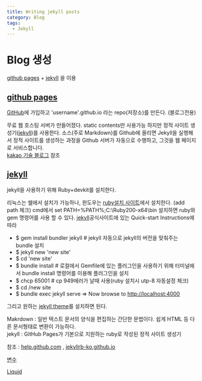 ```yaml
---
title: Writing jekyll posts
category: Blog
tags:
  - Jekyll
---
```


# Blog 생성
[github pages] + [jekyll] 을 이용

## [github pages]

[GitHub]에 가입하고 'username'.github.io 라는  repo(저장소)를 만든다. (블로그전용)

무료 웹 호스팅 서버가 만들어졌다. static contents만 사용가능 하지만 정적 사이트 생성기([jekyll])를 사용한다.
소스(주로 Markdown)를 Github에 올리면 Jekyll을 실행해서 정적 사이트를 생성하는 과정을 Github 서버가 자동으로 수행하고, 그것을 웹 페이지로 서비스합니다.  
[kakao 기술 블로그] 참조

## [jekyll]

jekyll을 사용하기 위해 Ruby+devkit를 설치한다.

리눅스는 쉘에서 설치가 가능하나, 윈도우는 [ruby설치 사이트]에서 설치한다. (add path 체크)
cmd에서 set PATH=%PATH%;C:\Ruby200-x64\bin
설치하면 ruby와 gem 명령어를 사용 할 수 있다.
[jekyll]공식사이트에 있는 Quick-start Instructions에 따라

- $ gem install bundler jekyll # jekyll 자동으로 jekyll의 버전을 맞춰주는 bundle 설치
- $ jekyll new 'new site'
- $ cd 'new site'
- $ bundle install # 로컬에서 Gemfile에 있는 플러그인을 사용하기 위해 터미널에서 bundle install 명령어를 이용해 플러그인을 설치
- $ chcp 65001 # cp 949에러가 날때 사용(ruby 설치시 utp-8 자동설정 체크)
- $ cd /new site 
- $ bundle exec jekyll serve
  => Now browse to <http://localhost:4000>



그리고 원하는 [jekyll theme]를 설치하면 된다.

Makrdown : 일반 텍스트 문서의 양식을 편집하는 간단한 문법이다. 쉽게 HTML 등 다른 문서형태로 변환이 가능하다.  
jekyll : GitHub Pages가 기본으로 지원하는 ruby로 작성된 정적 사이트 생성기  

참조 : [help.github.com](https://help.github.com/articles/using-jekyll-as-a-static-site-generator-with-github-pages/) , [jekyllrb-ko.github.io](https://jekyllrb-ko.github.io/)

[github pages]:https://pages.github.com/
[jekyll]:https://jekyllrb.com/
[github]:https://github.com/
[kakao 기술 블로그]:http://tech.kakao.com/2016/07/07/tech-blog-story/
[ruby설치 사이트]:https://rubyinstaller.org/downloads/
[jekyll theme]:https://github.com/topics/jekyll-theme

[변수](https://jekyllrb-ko.github.io/docs/variables/)

[Liquid](https://shopify.github.io/liquid/tags/control-flow/)

